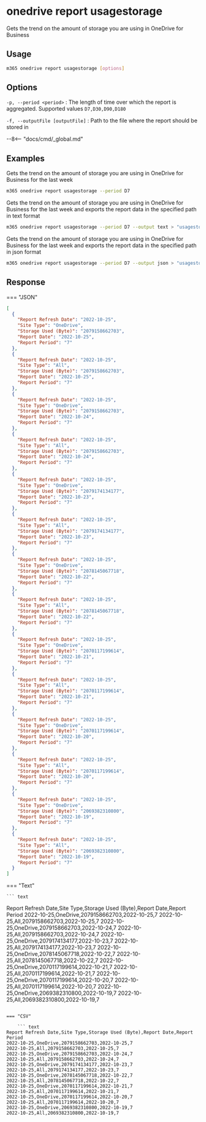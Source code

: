 # onedrive report usagestorage

Gets the trend on the amount of storage you are using in OneDrive for Business

## Usage

```sh
m365 onedrive report usagestorage [options]
```

## Options

`-p, --period <period>`
: The length of time over which the report is aggregated. Supported values `D7,D30,D90,D180`

`-f, --outputFile [outputFile]`
: Path to the file where the report should be stored in

--8<-- "docs/cmd/\_global.md"

## Examples

Gets the trend on the amount of storage you are using in OneDrive for Business for the last week

```sh
m365 onedrive report usagestorage --period D7
```

Gets the trend on the amount of storage you are using in OneDrive for Business for the last week and exports the report data in the specified path in text format

```sh
m365 onedrive report usagestorage --period D7 --output text > "usagestorage.txt"
```

Gets the trend on the amount of storage you are using in OneDrive for Business for the last week and exports the report data in the specified path in json format

```sh
m365 onedrive report usagestorage --period D7 --output json > "usagestorage.json"
```

## Response

=== "JSON"

```json
[
  {
    "Report Refresh Date": "2022-10-25",
    "Site Type": "OneDrive",
    "Storage Used (Byte)": "2079158662703",
    "Report Date": "2022-10-25",
    "Report Period": "7"
  },
  {
    "Report Refresh Date": "2022-10-25",
    "Site Type": "All",
    "Storage Used (Byte)": "2079158662703",
    "Report Date": "2022-10-25",
    "Report Period": "7"
  },
  {
    "Report Refresh Date": "2022-10-25",
    "Site Type": "OneDrive",
    "Storage Used (Byte)": "2079158662703",
    "Report Date": "2022-10-24",
    "Report Period": "7"
  },
  {
    "Report Refresh Date": "2022-10-25",
    "Site Type": "All",
    "Storage Used (Byte)": "2079158662703",
    "Report Date": "2022-10-24",
    "Report Period": "7"
  },
  {
    "Report Refresh Date": "2022-10-25",
    "Site Type": "OneDrive",
    "Storage Used (Byte)": "2079174134177",
    "Report Date": "2022-10-23",
    "Report Period": "7"
  },
  {
    "Report Refresh Date": "2022-10-25",
    "Site Type": "All",
    "Storage Used (Byte)": "2079174134177",
    "Report Date": "2022-10-23",
    "Report Period": "7"
  },
  {
    "Report Refresh Date": "2022-10-25",
    "Site Type": "OneDrive",
    "Storage Used (Byte)": "2078145067718",
    "Report Date": "2022-10-22",
    "Report Period": "7"
  },
  {
    "Report Refresh Date": "2022-10-25",
    "Site Type": "All",
    "Storage Used (Byte)": "2078145067718",
    "Report Date": "2022-10-22",
    "Report Period": "7"
  },
  {
    "Report Refresh Date": "2022-10-25",
    "Site Type": "OneDrive",
    "Storage Used (Byte)": "2070117199614",
    "Report Date": "2022-10-21",
    "Report Period": "7"
  },
  {
    "Report Refresh Date": "2022-10-25",
    "Site Type": "All",
    "Storage Used (Byte)": "2070117199614",
    "Report Date": "2022-10-21",
    "Report Period": "7"
  },
  {
    "Report Refresh Date": "2022-10-25",
    "Site Type": "OneDrive",
    "Storage Used (Byte)": "2070117199614",
    "Report Date": "2022-10-20",
    "Report Period": "7"
  },
  {
    "Report Refresh Date": "2022-10-25",
    "Site Type": "All",
    "Storage Used (Byte)": "2070117199614",
    "Report Date": "2022-10-20",
    "Report Period": "7"
  },
  {
    "Report Refresh Date": "2022-10-25",
    "Site Type": "OneDrive",
    "Storage Used (Byte)": "2069382310800",
    "Report Date": "2022-10-19",
    "Report Period": "7"
  },
  {
    "Report Refresh Date": "2022-10-25",
    "Site Type": "All",
    "Storage Used (Byte)": "2069382310800",
    "Report Date": "2022-10-19",
    "Report Period": "7"
  }
]
```

=== "Text"

    ``` text

Report Refresh Date,Site Type,Storage Used (Byte),Report Date,Report Period
2022-10-25,OneDrive,2079158662703,2022-10-25,7
2022-10-25,All,2079158662703,2022-10-25,7
2022-10-25,OneDrive,2079158662703,2022-10-24,7
2022-10-25,All,2079158662703,2022-10-24,7
2022-10-25,OneDrive,2079174134177,2022-10-23,7
2022-10-25,All,2079174134177,2022-10-23,7
2022-10-25,OneDrive,2078145067718,2022-10-22,7
2022-10-25,All,2078145067718,2022-10-22,7
2022-10-25,OneDrive,2070117199614,2022-10-21,7
2022-10-25,All,2070117199614,2022-10-21,7
2022-10-25,OneDrive,2070117199614,2022-10-20,7
2022-10-25,All,2070117199614,2022-10-20,7
2022-10-25,OneDrive,2069382310800,2022-10-19,7
2022-10-25,All,2069382310800,2022-10-19,7

````

=== "CSV"

    ``` text
Report Refresh Date,Site Type,Storage Used (Byte),Report Date,Report Period
2022-10-25,OneDrive,2079158662703,2022-10-25,7
2022-10-25,All,2079158662703,2022-10-25,7
2022-10-25,OneDrive,2079158662703,2022-10-24,7
2022-10-25,All,2079158662703,2022-10-24,7
2022-10-25,OneDrive,2079174134177,2022-10-23,7
2022-10-25,All,2079174134177,2022-10-23,7
2022-10-25,OneDrive,2078145067718,2022-10-22,7
2022-10-25,All,2078145067718,2022-10-22,7
2022-10-25,OneDrive,2070117199614,2022-10-21,7
2022-10-25,All,2070117199614,2022-10-21,7
2022-10-25,OneDrive,2070117199614,2022-10-20,7
2022-10-25,All,2070117199614,2022-10-20,7
2022-10-25,OneDrive,2069382310800,2022-10-19,7
2022-10-25,All,2069382310800,2022-10-19,7
````
